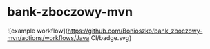 # bank-zboczowy-mvn

![example workflow](https://github.com/Bonioszko/bank_zboczowy-mvn/actions/workflows/Java CI/badge.svg)

